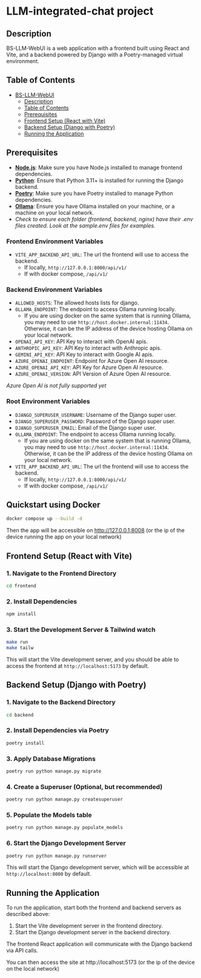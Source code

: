 # LLM-integrated-chat project

## Description

BS-LLM-WebUI is a web application with a frontend built using React and Vite, and a backend powered by Django with a Poetry-managed virtual environment.

## Table of Contents

- [BS-LLM-WebUI](#bs-llm-webui)
  - [Description](#description)
  - [Table of Contents](#table-of-contents)
  - [Prerequisites](#prerequisites)
  - [Frontend Setup (React with Vite)](#frontend-setup-react-with-vite)
  - [Backend Setup (Django with Poetry)](#backend-setup-django-with-poetry)
  - [Running the Application](#running-the-application)

## Prerequisites

- **[Node.js](https://nodejs.org/en/download)**: Make sure you have Node.js installed to manage frontend dependencies.
- **[Python](https://www.python.org/downloads/)**: Ensure that Python 3.11+ is installed for running the Django backend.
- **[Poetry](https://python-poetry.org/docs/)**: Make sure you have Poetry installed to manage Python dependencies.
- **[Ollama](https://ollama.com/)**: Ensure you have Ollama installed on your machine, or a machine on your local network.
- _Check to ensure each folder (frontend, backend, nginx) have their .env files created. Look at the sample.env files for examples._

### Frontend Environment Variables
- `VITE_APP_BACKEND_API_URL`: The url the frontend will use to access the backend.
  - If locally, `http://127.0.0.1:8000/api/v1/`
  - If with docker compose, `/api/v1/`

### Backend Environment Variables
- `ALLOWED_HOSTS`: The allowed hosts lists for django.
- `OLLAMA_ENDPOINT`: The endpoint to access Ollama running locally.
  - If you are using docker on the same system that is running Ollama, you may need to use `http://host.docker.internal:11434`. Otherwise, it can be the IP address of the device hosting Ollama on your local network.
- `OPENAI_API_KEY`: API Key to interact with OpenAI apis.
- `ANTHROPIC_API_KEY`: API Key to interact with Anthropic apis.
- `GEMINI_API_KEY`: API Key to interact with Google AI apis.
- `AZURE_OPENAI_ENDPOINT`: Endpoint for Azure Open AI resource.
- `AZURE_OPENAI_API_KEY`: API Key for Azure Open AI resource.
- `AZURE_OPENAI_VERSION`: API Version of Azure Open AI resource.

_Azure Open AI is not fully supported yet_

### Root Environment Variables
- `DJANGO_SUPERUSER_USERNAME`: Username of the Django super user.
- `DJANGO_SUPERUSER_PASSWORD`: Password of the Django super user.
- `DJANGO_SUPERUSER_EMAIL`: Email of the Django super user.
- `OLLAMA_ENDPOINT`: The endpoint to access Ollama running locally.
  - If you are using docker on the same system that is running Ollama, you may need to use `http://host.docker.internal:11434`. Otherwise, it can be the IP address of the device hosting Ollama on your local network.
- `VITE_APP_BACKEND_API_URL`: The url the frontend will use to access the backend.
  - If locally, `http://127.0.0.1:8000/api/v1/`
  - If with docker compose, `/api/v1/`

## Quickstart using Docker

```sh
docker compose up --build -d
```

Then the app will be accessible on http://127.0.0.1:8008 (or the ip of the device running the app on your local network)

## Frontend Setup (React with Vite)

### 1. Navigate to the Frontend Directory

```sh
cd frontend
```

### 2. Install Dependencies

```sh
npm install
```

### 3. Start the Development Server & Tailwind watch

```sh
make run
make tailw
```

This will start the Vite development server, and you should be able to access the frontend at `http://localhost:5173` by default.

## Backend Setup (Django with Poetry)

### 1. Navigate to the Backend Directory

```sh
cd backend
```

### 2. Install Dependencies via Poetry

```sh
poetry install
```

### 3. Apply Database Migrations

```sh
poetry run python manage.py migrate
```

### 4. Create a Superuser (Optional, but recommended)

```sh
poetry run python manage.py createsuperuser
```

### 5. Populate the Models table
```sh
poetry run python manage.py populate_models
```

### 6. Start the Django Development Server

```sh
poetry run python manage.py runserver
```

This will start the Django development server, which will be accessible at `http://localhost:8000` by default.

## Running the Application

To run the application, start both the frontend and backend servers as described above:

1. Start the Vite development server in the frontend directory.
2. Start the Django development server in the backend directory.

The frontend React application will communicate with the Django backend via API calls.

You can then access the site at http://localhost:5173 (or the ip of the device on the local network)

